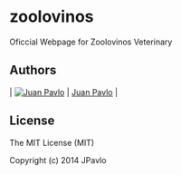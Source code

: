 zoolovinos
==========

Oficcial Webpage for Zoolovinos Veterinary



## Authors

| [![Juan Pavlo](https://avatars0.githubusercontent.com/u/471024?v=2&s=117)](https://github.com/jpavlo) | [Juan Pavlo](https://github.com/jpavlo) |

## License

The MIT License (MIT)

Copyright (c) 2014 JPavlo
